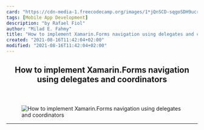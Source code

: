 ```yaml
---
card: "https://cdn-media-1.freecodecamp.org/images/1*jQnSCD-sqgoSDH9ucrFRKA.jpeg"
tags: [Mobile App Development]
description: "by Rafael Fiol"
author: "Milad E. Fahmy"
title: "How to implement Xamarin.Forms navigation using delegates and coordinators"
created: "2021-08-16T11:42:04+02:00"
modified: "2021-08-16T11:42:04+02:00"
---
```

<div class="site-wrapper">
<main id="site-main" class="site-main outer">
<div class="inner">
<article class="post-full post tag-mobile-app-development tag-software-architecture tag-software-development tag-technology tag-programming ">
<header class="post-full-header">
<h1 class="post-full-title">How to implement Xamarin.Forms navigation using delegates and coordinators</h1>
</header>
<figure class="post-full-image">
<picture>
<source media="(max-width: 700px)" sizes="1px" srcset="data:image/gif;base64,R0lGODlhAQABAIAAAAAAAP///yH5BAEAAAAALAAAAAABAAEAAAIBRAA7 1w">
<source media="(min-width: 701px)" sizes="(max-width: 800px) 400px,
(max-width: 1170px) 700px,
1400px" srcset="https://cdn-media-1.freecodecamp.org/images/1*jQnSCD-sqgoSDH9ucrFRKA.jpeg 300w,
https://cdn-media-1.freecodecamp.org/images/1*jQnSCD-sqgoSDH9ucrFRKA.jpeg 600w,
https://cdn-media-1.freecodecamp.org/images/1*jQnSCD-sqgoSDH9ucrFRKA.jpeg 1000w,
https://cdn-media-1.freecodecamp.org/images/1*jQnSCD-sqgoSDH9ucrFRKA.jpeg 2000w">
<img onerror="this.style.display='none'" src="https://cdn-media-1.freecodecamp.org/images/1*jQnSCD-sqgoSDH9ucrFRKA.jpeg" alt="How to implement Xamarin.Forms navigation using delegates and coordinators">
</picture>
</figure>
<section class="post-full-content">
<div class="post-content medium-migrated-article">
</div>
<hr>
</section>
</article>
</div>
</main>
</div>
<!-- Google Tag Manager (noscript) -->
<!-- End Google Tag Manager (noscript) -->
